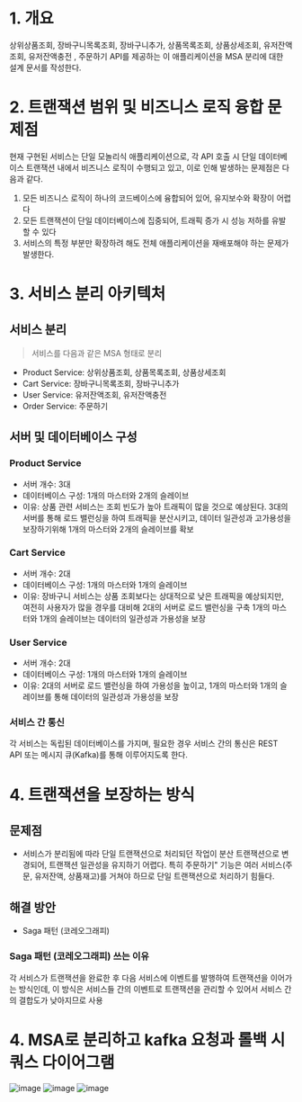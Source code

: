 # 1. 개요
상위상품조회, 장바구니목록조회, 장바구니추가, 상품목록조회, 상품상세조회, 유저잔액조회, 유저잔액충전 , 주문하기 API를 제공하는 이 애플리케이션을 MSA 분리에 대한 설계 문서를 작성한다.

# 2. 트랜잭션 범위 및 비즈니스 로직 융합 문제점
현재 구현된 서비스는 단일 모놀리식 애플리케이션으로, 각 API 호출 시 단일 데이터베이스 트랜잭션 내에서 비즈니스 로직이 수행되고 있고, 이로 인해 발생하는 문제점은 다음과 같다.
1. 모든 비즈니스 로직이 하나의 코드베이스에 융합되어 있어, 유지보수와 확장이 어렵다
2. 모든 트랜잭션이 단일 데이터베이스에 집중되어, 트래픽 증가 시 성능 저하를 유발할 수 있다
3. 서비스의 특정 부분만 확장하려 해도 전체 애플리케이션을 재배포해야 하는 문제가 발생한다.

# 3. 서비스 분리 아키텍처
## 서비스 분리
> 서비스를 다음과 같은 MSA 형태로 분리
- Product Service: 상위상품조회, 상품목록조회, 상품상세조회
- Cart Service: 장바구니목록조회, 장바구니추가
- User Service: 유저잔액조회, 유저잔액충전
- Order Service: 주문하기

## 서버 및 데이터베이스 구성

### Product Service
- 서버 개수: 3대
- 데이터베이스 구성: 1개의 마스터와 2개의 슬레이브  
- 이유: 상품 관련 서비스는 조회 빈도가 높아 트래픽이 많을 것으로 예상된다. 3대의 서버를 통해 로드 밸런싱을 하여 트래픽을 분산시키고, 데이터 일관성과 고가용성을 보장하기위해 1개의 마스터와 2개의 슬레이브를 확보

### Cart Service
- 서버 개수: 2대 
- 데이터베이스 구성: 1개의 마스터와 1개의 슬레이브
- 이유: 장바구니 서비스는 상품 조회보다는 상대적으로 낮은 트래픽을 예상되지만, 여전히 사용자가 많을 경우를 대비해 2대의 서버로 로드 밸런싱을 구축 1개의 마스터와 1개의 슬레이브는 데이터의 일관성과 가용성을 보장

### User Service
- 서버 개수: 2대 
- 데이터베이스 구성: 1개의 마스터와 1개의 슬레이브
- 이유: 2대의 서버로 로드 밸런싱을 하여 가용성을 높이고, 1개의 마스터와 1개의 슬레이브를 통해 데이터의 일관성과 가용성을 보장

### 서비스 간 통신
각 서비스는 독립된 데이터베이스를 가지며, 필요한 경우 서비스 간의 통신은 REST API 또는 메시지 큐(Kafka)를 통해 이루어지도록 한다.


# 4. 트랜잭션을 보장하는 방식
## 문제점
- 서비스가 분리됨에 따라 단일 트랜잭션으로 처리되던 작업이 분산 트랜잭션으로 변경되어, 트랜잭션 일관성을 유지하기 어렵다. 특히 주문하기" 기능은 여러 서비스(주문, 유저잔액, 상품재고)를 거쳐야 하므로 단일 트랜잭션으로 처리하기 힘들다.
## 해결 방안
- Saga 패턴 (코레오그래피)

### Saga 패턴 (코레오그래피) 쓰는 이유 
각 서비스가 트랜잭션을 완료한 후 다음 서비스에 이벤트를 발행하여 트랜잭션을 이어가는 방식인데, 이 방식은 서비스들 간의 이벤트로 트랜잭션을 관리할 수 있어서 서비스 간의 결합도가 낮아지므로 사용




# 4. MSA로 분리하고 kafka 요청과 롤백 시쿼스 다이어그램
![image](https://github.com/user-attachments/assets/0a31bc75-deef-4bd6-9ae3-458ea5915b94)
![image](https://github.com/user-attachments/assets/068cbfd5-1632-4ff8-aa46-9081b8425706)
![image](https://github.com/user-attachments/assets/d4a47960-52a2-4b30-941a-3ebdf6cd1563)




